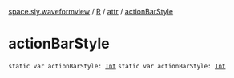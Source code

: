 [space.siy.waveformview](../../index.md) / [R](../index.md) / [attr](index.md) / [actionBarStyle](./action-bar-style.md)

# actionBarStyle

`static var actionBarStyle: `[`Int`](https://kotlinlang.org/api/latest/jvm/stdlib/kotlin/-int/index.html)
`static var actionBarStyle: `[`Int`](https://kotlinlang.org/api/latest/jvm/stdlib/kotlin/-int/index.html)